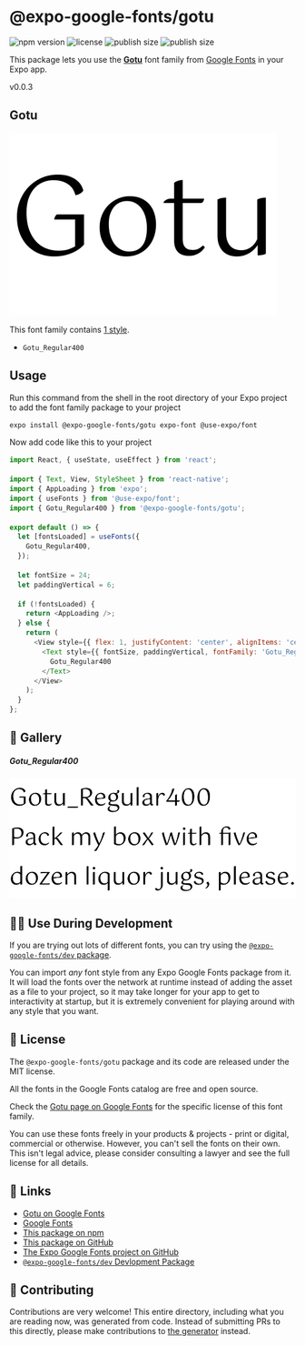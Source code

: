 # @expo-google-fonts/gotu

![npm version](https://flat.badgen.net/npm/v/@expo-google-fonts/gotu)
![license](https://flat.badgen.net/github/license/expo/google-fonts)
![publish size](https://flat.badgen.net/packagephobia/install/@expo-google-fonts/gotu)
![publish size](https://flat.badgen.net/packagephobia/publish/@expo-google-fonts/gotu)

This package lets you use the [**Gotu**](https://fonts.google.com/specimen/Gotu) font family from [Google Fonts](https://fonts.google.com/) in your Expo app.

v0.0.3

## Gotu

![Gotu](./font-family.png)

This font family contains [1 style](#-gallery).

- `Gotu_Regular400`

## Usage

Run this command from the shell in the root directory of your Expo project to add the font family package to your project
```sh
expo install @expo-google-fonts/gotu expo-font @use-expo/font
```

Now add code like this to your project
```js
import React, { useState, useEffect } from 'react';

import { Text, View, StyleSheet } from 'react-native';
import { AppLoading } from 'expo';
import { useFonts } from '@use-expo/font';
import { Gotu_Regular400 } from '@expo-google-fonts/gotu';

export default () => {
  let [fontsLoaded] = useFonts({
    Gotu_Regular400,
  });

  let fontSize = 24;
  let paddingVertical = 6;

  if (!fontsLoaded) {
    return <AppLoading />;
  } else {
    return (
      <View style={{ flex: 1, justifyContent: 'center', alignItems: 'center' }}>
        <Text style={{ fontSize, paddingVertical, fontFamily: 'Gotu_Regular400' }}>
          Gotu_Regular400
        </Text>
      </View>
    );
  }
};

```

## 🔡 Gallery

##### Gotu_Regular400
![Gotu_Regular400](./a8a68ca0799b2cb999b3b4c9ed791251063ffa4c8d870256ebc31438c8e3c5f1.ttf.png)


## 👩‍💻 Use During Development

If you are trying out lots of different fonts, you can try using the [`@expo-google-fonts/dev` package](https://github.com/expo/google-fonts/tree/master/font-packages/dev#readme).

You can import *any* font style from any Expo Google Fonts package from it. It will load the fonts
over the network at runtime instead of adding the asset as a file to your project, so it may take longer
for your app to get to interactivity at startup, but it is extremely convenient
for playing around with any style that you want.

## 📖 License

The `@expo-google-fonts/gotu` package and its code are released under the MIT license.

All the fonts in the Google Fonts catalog are free and open source.

Check the [Gotu page on Google Fonts](https://fonts.google.com/specimen/Gotu) for the specific license of this font family.

You can use these fonts freely in your products & projects - print or digital, commercial or otherwise. However, you can't sell the fonts on their own. This isn't legal advice, please consider consulting a lawyer and see the full license for all details.

## 🔗 Links

- [Gotu on Google Fonts](https://fonts.google.com/specimen/Gotu)
- [Google Fonts](https://fonts.google.com/)
- [This package on npm](https://www.npmjs.com/package/@expo-google-fonts/gotu)
- [This package on GitHub](https://github.com/expo/google-fonts/tree/master/font-packages/gotu)
- [The Expo Google Fonts project on GitHub](https://github.com/expo/google-fonts)
- [`@expo-google-fonts/dev` Devlopment Package](https://github.com/expo/google-fonts/tree/master/font-packages/dev)


## 🤝 Contributing

Contributions are very welcome! This entire directory, including what you are reading now, was generated from code. Instead of submitting PRs to this directly, please make contributions to [the generator](https://github.com/expo/google-fonts/tree/master/packages/generator) instead.
